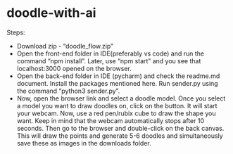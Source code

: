 # doodle-with-ai

[//]: # "Vishal "
[//]: # "Deepika "
[//]: # "Aditya"
[//]: # "Start backend first, below are the required packages"
[//]: # "pip3 install flask "
[//]: # "pip3 install flask_cors"
[//]: # "pip3 install flask_socketio"
[//]: # "Run the command to start the backend server"
[//]: # "python3 sender.py"
[//]: # "Make sure the server is live"
[//]: # "After this run front end"
[//]: # "(make sure you are in Client folder and in CLI run below commands)"
[//]: # "1. npm install"
[//]: # "2. npm start"

Steps:
- Download zip - “doodle_flow.zip”
- Open the front-end folder in IDE(preferably vs code) and run the command “npm install”. Later, use “npm start” and you see that localhost:3000 opened on the browser.
- Open the back-end folder in IDE (pycharm) and check the readme.md document. Install the packages mentioned here. Run sender.py using the command “python3 sender.py”.
- Now, open the browser link and select a doodle model. Once you select a model you want to draw doodles on, click on the button. It will start your webcam. Now, use a red pen/rubix cube to draw the shape you want.
Keep in mind that the webcam automatically stops after 10 seconds. Then go to the browser and double-click on the back canvas. This will draw the points and generate 5-6 doodles and simultaneously save these as images in the downloads folder.
